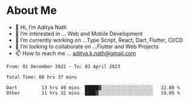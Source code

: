 # About Me

- 👋 Hi, I’m Aditya Nath
- 👀 I’m interested in ... Web and Mobile Development
- 🌱 I’m currently working on ...Type Script, React, Dart, Flutter, CI/CD
- 💞️ I’m looking to collaborate on ...Flutter and Web Projects
- 📫 How to reach me ... aditya.k.nath@gmail.com

<!--START_SECTION:waka-->

```text
From: 01 December 2022 - To: 02 April 2023

Total Time: 60 hrs 37 mins

Dart         13 hrs 49 mins  █████▓░░░░░░░░░░░░░░░░░░░   22.80 %
Other        11 hrs 32 mins  ████▓░░░░░░░░░░░░░░░░░░░░   19.05 %
```

<!--END_SECTION:waka-->

<!---
kronosking007/kronosking007 is a ✨ special ✨ repository because its `README.md` (this file) appears on your GitHub profile.
You can click the Preview link to take a look at your changes.
--->
